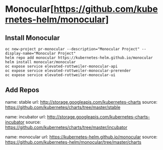 # Monocular[https://github.com/kubernetes-helm/monocular]

## Install Monocular

```
oc new-project pr-monocular --description="Monocular Project" --display-name="Monocular Project"
helm repo add monocular https://kubernetes-helm.github.io/monocular
helm install monocular/monocular
oc expose service elevated-rottweiler-monocular-api
oc expose service elevated-rottweiler-monocular-prerender
oc expose service elevated-rottweiler-monocular-ui
```

## Add Repos

name: stable
url: http://storage.googleapis.com/kubernetes-charts
source: https://github.com/kubernetes/charts/tree/master/stable

name: incubator
url: http://storage.googleapis.com/kubernetes-charts-incubator
source: https://github.com/kubernetes/charts/tree/master/incubator

name: monocular
url: https://kubernetes-helm.github.io/monocular
source: https://github.com/kubernetes-helm/monocular/tree/master/charts

